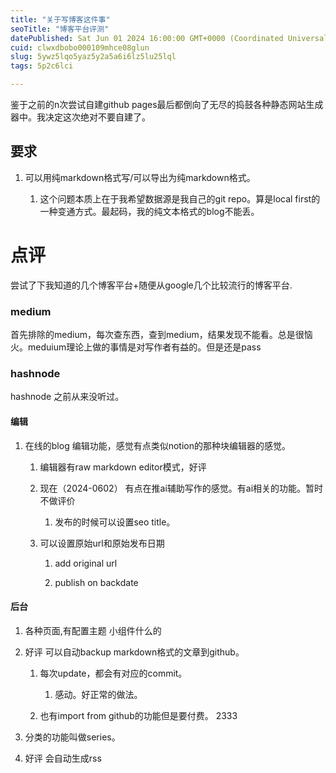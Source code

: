 ```yaml
---
title: "关于写博客这件事"
seoTitle: "博客平台评测"
datePublished: Sat Jun 01 2024 16:00:00 GMT+0000 (Coordinated Universal Time)
cuid: clwxdbobo000109mhce08glun
slug: 5ywz5lqo5yaz5y2a5a6i6lz5lu25lql
tags: 5p2c6lci

---
```


鉴于之前的n次尝试自建github pages最后都倒向了无尽的捣鼓各种静态网站生成器中。我决定这次绝对不要自建了。

## 要求

1. 可以用纯markdown格式写/可以导出为纯markdown格式。
    
    1. 这个问题本质上在于我希望数据源是我自己的git repo。算是local first的一种变通方式。最起码，我的纯文本格式的blog不能丢。
        

# 点评

尝试了下我知道的几个博客平台+随便从google几个比较流行的博客平台.

### medium

首先排除的medium，每次查东西，查到medium，结果发现不能看。总是很恼火。meduium理论上做的事情是对写作者有益的。但是还是pass

### hashnode

hashnode 之前从来没听过。

#### 编辑

1. 在线的blog 编辑功能，感觉有点类似notion的那种块编辑器的感觉。
    
    1. 编辑器有raw markdown editor模式，好评
        
    2. 现在（2024-0602） 有点在推ai辅助写作的感觉。有ai相关的功能。暂时不做评价
        
        1. 发布的时候可以设置seo title。
            
    3. 可以设置原始url和原始发布日期
        
        1. add original url
            
        2. publish on backdate
            

#### 后台

1. 各种页面,有配置主题 小组件什么的
    
2. 好评 可以自动backup markdown格式的文章到github。
    
    1. 每次update，都会有对应的commit。
        
        1. 感动。好正常的做法。
            
    2. 也有import from github的功能但是要付费。 2333
        
3. 分类的功能叫做series。
    
4. 好评 会自动生成rss